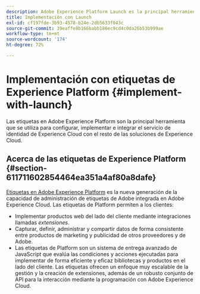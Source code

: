 ```yaml
---
description: Adobe Experience Platform Launch es la principal herramienta que se utiliza para configurar, implementar e integrar el servicio de identidad de Experience Cloud con el resto de las soluciones de Experience Cloud.
title: Implementación con Launch
exl-id: cf197fde-3b93-4578-b24e-2db5633f043c
source-git-commit: 39eaffe8b166babb186ec9cd4c0da26b53b999ae
workflow-type: tm+mt
source-wordcount: '174'
ht-degree: 72%

---
```


# Implementación con etiquetas de Experience Platform {#implement-with-launch}

Las etiquetas en Adobe Experience Platform son la principal herramienta que se utiliza para configurar, implementar e integrar el servicio de identidad de Experience Cloud con el resto de las soluciones de Experience Cloud.

## Acerca de las etiquetas de Experience Platform {#section-611711602854464ea351a4af80a8dafe}

[Etiquetas en Adobe Experience Platform](https://experienceleague.adobe.com/docs/experience-platform/tags/home.html?lang=es) es la nueva generación de la capacidad de administración de etiquetas de Adobe integrada en Adobe Experience Cloud. Las etiquetas de Platform permiten a los clientes:

* Implementar productos web del lado del cliente mediante integraciones llamadas _extensiones_.
* Capturar, definir, administrar y compartir datos de forma consistente entre productos de marketing y publicidad de otros proveedores y de Adobe.
* Las etiquetas de Platform son un sistema de entrega avanzado de JavaScript que evalúa las condiciones y acciones ejecutadas para implementar de forma eficiente y eficaz bibliotecas y productos en el lado del cliente. Las etiquetas ofrecen un enfoque muy escalable de la gestión y la creación de extensiones, además de un robusto conjunto de API para la interacción mediante la programación con Adobe Experience Cloud.
